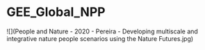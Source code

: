 # GEE_Global_NPP
![](People and Nature - 2020 - Pereira - Developing multiscale and integrative nature people scenarios using the Nature Futures.jpg)
